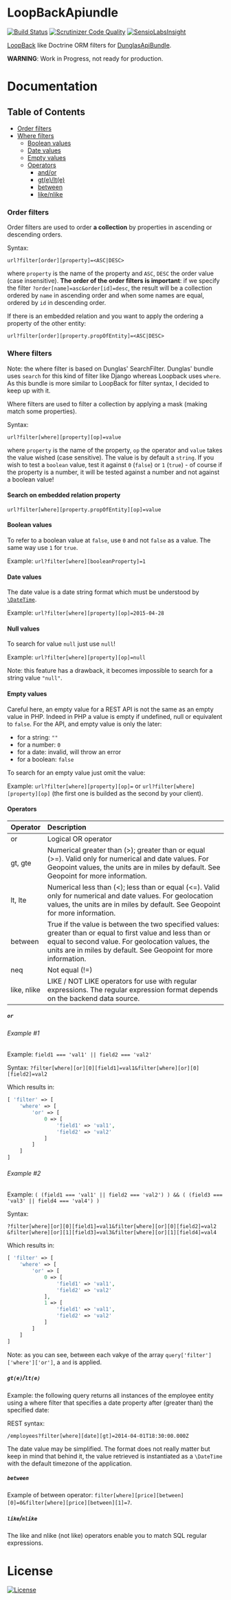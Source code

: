 # LoopBackApiundle

[![Build Status](https://travis-ci.org/theofidry/LoopBackApiBundle.svg?branch=master)](https://travis-ci.org/theofidry/LoopBackApiBundle) [![Scrutinizer Code Quality](https://scrutinizer-ci.com/g/theofidry/LoopBackApiBundle/badges/quality-score.png?b=master)](https://scrutinizer-ci.com/g/theofidry/LoopBackApiBundle/?branch=master) [![SensioLabsInsight](https://insight.sensiolabs.com/projects/e7cbcdb9-f024-43e0-b7ba-7a002949aa98/big.png)](https://insight.sensiolabs.com/projects/e7cbcdb9-f024-43e0-b7ba-7a002949aa98)

[LoopBack](http://loopback.io/) like Doctrine ORM filters for [DunglasApiBundle](https://github.com/dunglas/DunglasApiBundle).

**WARNING**: Work in Progress, not ready for production.

# Documentation

## Table of Contents

* [Order filters](#order-filters)
* [Where filters](#where-filters)
  * [Boolean values](#boolean-values)
  * [Date values](#date-values)
  * [Empty values](#empty-values)
  * [Operators](#operators)
    * [and/or](#andor)
    * [gt(e)/lt(e)](#gtelte)
    * [between](#between)
    * [like/nlike](#likenlike)

### Order filters

Order filters are used to order **a collection** by properties in ascending or descending orders.

Syntax:
```
url?filter[order][property]=<ASC|DESC>
```

where `property` is the name of the property and `ASC`, `DESC` the order value (case insensitive). **The order of the order filters is important**: if we specify the filter `?order[name]=asc&order[id]=desc`, the result will be a collection ordered by `name` in ascending order and when some names are equal, ordered by `id` in descending order.

If there is an embedded relation and you want to apply the ordering a property of the other entity:

```
url?filter[order][property.propOfEntity]=<ASC|DESC>
```

### Where filters

Note: the where filter is based on Dunglas' SearchFilter. Dunglas' bundle uses `search` for this kind of filter like Django whereas Loopback uses `where`. As this bundle is more similar to LoopBack for filter syntax, I decided to keep up with it.

Where filters are used to filter a collection by applying a mask (making match some properties).

Syntax:
```
url?filter[where][property][op]=value
```

where `property` is the name of the property, `op` the operator and `value` takes the value wished (case sensitive). The value is by default a `string`. If you wish to test a `boolean` value, test it against `0` (`false`) or `1` (`true`) - of course if the property is a number, it will be tested against a number and not against a boolean value!

#### Search on embedded relation property

```
url?filter[where][property.propOfEntity][op]=value
```

#### Boolean values

To refer to a boolean value at `false`, use `0` and not `false` as a value. The same way use `1` for `true`.

Example: `url?filter[where][booleanProperty]=1`

#### Date values

The date value is a date string format which must be understood by [`\DateTime`](http://php.net/manual/fr/datetime.construct.php).

Example: `url?filter[where][property][op]=2015-04-28`

#### Null values

To search for value `null` just use `null`!

Example: `url?filter[where][property][op]=null`

Note: this feature has a drawback, it becomes impossible to search for a string value `"null"`.

#### Empty values

Careful here, an empty value for a REST API is not the same as an empty value in PHP. Indeed in PHP a value is empty if undefined, null or equivalent to `false`. For the API, and empty value is only the later:
* for a string: `""`
* for a number: `0`
* for a date: invalid, will throw an error
* for a boolean: `false`

To search for an empty value just omit the value:

Example: `url?filter[where][property][op]=` or `url?filter[where][property][op]` (the first one is builded as the second by your client).

#### Operators

| Operator | Description |
|----------|:-------------|
| or | Logical OR operator |
| gt, gte | Numerical greater than (>); greater than or equal (>=). Valid only for numerical and date values. For Geopoint values, the units are in miles by default. See Geopoint for more information. |
| lt, lte | Numerical less than (<); less than or equal (<=). Valid only for numerical and date values. For geolocation values, the units are in miles by default. See Geopoint for more information. |
| between | True if the value is between the two specified values: greater than or equal to first value and less than or equal to second value. For geolocation values, the units are in miles by default. See Geopoint for more information. |
| neq | Not equal (!=) |
| like, nlike | LIKE / NOT LIKE operators for use with regular expressions. The regular expression format depends on the backend data source. |

##### `or`

###### Example #1

Example: `field1 === 'val1' || field2 === 'val2'`

Syntax: `?filter[where][or][0][field1]=val1&filter[where][or][0][field2]=val2`


Which results in:

```php
[ 'filter' => [
    'where' => [
        'or' => [
            0 => [
                'field1' => 'val1',
                'field2' => 'val2'
            ]
        ]
    ]
]
```

###### Example #2

Example: `( (field1 === 'val1' || field2 === 'val2') ) && ( (field3 === 'val3' || field4 === 'val4') )`

Syntax:

```
?filter[where][or][0][field1]=val1&filter[where][or][0][field2]=val2
&filter[where][or][1][field3]=val3&filter[where][or][1][field4]=val4
```

Which results in:

```php
[ 'filter' => [
    'where' => [
        'or' => [
            0 => [
                'field1' => 'val1',
                'field2' => 'val2'
            ],
            1 => [
                'field1' => 'val1',
                'field2' => 'val2'
            ]
        ]
    ]
]
```

Note: as you can see, between each vakye of the array `query['filter']['where']['or']`, a `and` is applied.

##### `gt(e)`/`lt(e)`

Example: the following query returns all instances of the employee entity using a where filter that specifies a date property after (greater than) the specified date:

REST syntax:

`/employees?filter[where][date][gt]=2014-04-01T18:30:00.000Z`

The date value may be simplified. The format does not really matter but keep in mind that behind it, the value retrieved is instantiated as a `\DateTime` with the default timezone of the application.

##### `between`

Example of between operator: `filter[where][price][between][0]=0&filter[where][price][between][1]=7`.

##### `like`/`nlike`

The like and nlike (not like) operators enable you to match SQL regular expressions.

[1]: https://github.com/dunglas/DunglasApiBundle

# License

[![License](https://img.shields.io/packagist/l/doctrine/orm.svg?style=flat-square)](https://github.com/theofidry/LoopBackApiBundle/edit/master/LICENSE)
